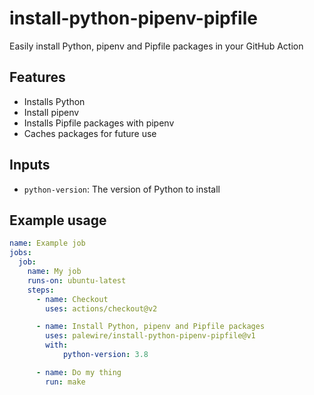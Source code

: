 # install-python-pipenv-pipfile

Easily install Python, pipenv and Pipfile packages in your GitHub Action

## Features

* Installs Python
* Install pipenv
* Installs Pipfile packages with pipenv
* Caches packages for future use

## Inputs

* `python-version`: The version of Python to install

## Example usage

```yaml
name: Example job
jobs:
  job:
    name: My job
    runs-on: ubuntu-latest
    steps:
      - name: Checkout
        uses: actions/checkout@v2

      - name: Install Python, pipenv and Pipfile packages
        uses: palewire/install-python-pipenv-pipfile@v1
        with:
            python-version: 3.8

      - name: Do my thing
        run: make
```
